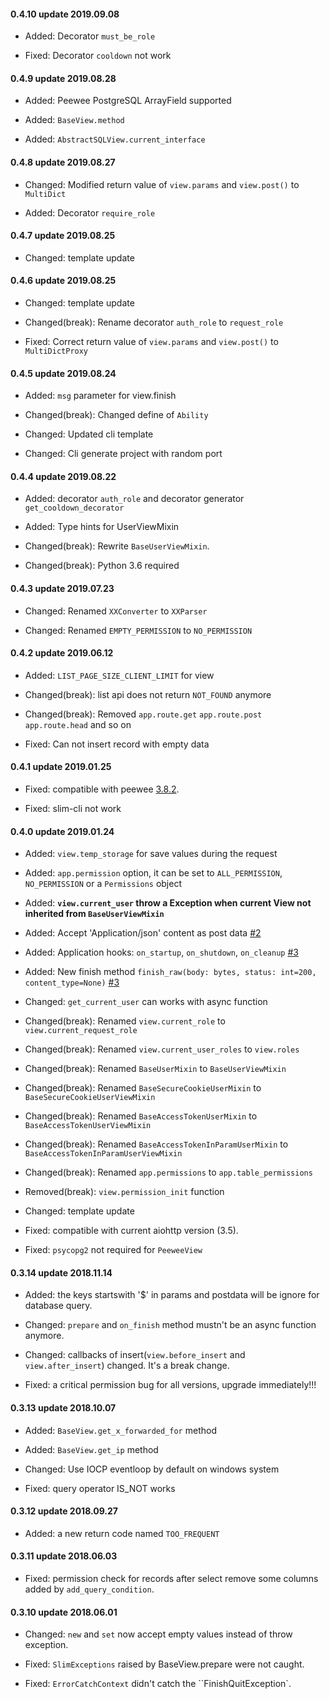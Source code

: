 #### 0.4.10 update 2019.09.08

* Added: Decorator `must_be_role` 

* Fixed: Decorator `cooldown` not work


#### 0.4.9 update 2019.08.28

* Added: Peewee PostgreSQL ArrayField supported

* Added: `BaseView.method`

* Added: `AbstractSQLView.current_interface`


#### 0.4.8 update 2019.08.27

* Changed: Modified return value of `view.params` and `view.post()` to `MultiDict`

* Added: Decorator `require_role`


#### 0.4.7 update 2019.08.25

* Changed: template update


#### 0.4.6 update 2019.08.25

* Changed: template update

* Changed(break): Rename decorator `auth_role` to `request_role`

* Fixed: Correct return value of `view.params` and `view.post()` to `MultiDictProxy`


#### 0.4.5 update 2019.08.24

* Added: `msg` parameter for view.finish

* Changed(break): Changed define of `Ability`

* Changed: Updated cli template

* Changed: Cli generate project with random port


#### 0.4.4 update 2019.08.22

* Added: decorator `auth_role` and decorator generator `get_cooldown_decorator`

* Added: Type hints for UserViewMixin

* Changed(break): Rewrite `BaseUserViewMixin`.

* Changed(break): Python 3.6 required


#### 0.4.3 update 2019.07.23

* Changed: Renamed `XXConverter` to `XXParser`

* Changed: Renamed `EMPTY_PERMISSION` to `NO_PERMISSION`


#### 0.4.2 update 2019.06.12

* Added: `LIST_PAGE_SIZE_CLIENT_LIMIT` for view

* Changed(break): list api does not return `NOT_FOUND` anymore

* Changed(break): Removed `app.route.get` `app.route.post` `app.route.head` and so on

* Fixed: Can not insert record with empty data


#### 0.4.1 update 2019.01.25

* Fixed: compatible with peewee [3.8.2](https://github.com/coleifer/peewee/releases/tag/3.8.2).

* Fixed: slim-cli not work

#### 0.4.0 update 2019.01.24

* Added: `view.temp_storage` for save values during the request

* Added: `app.permission` option, it can be set to `ALL_PERMISSION`, `NO_PERMISSION` or a `Permissions` object

* Added: **`view.current_user` throw a Exception when current View not inherited from `BaseUserViewMixin`**

* Added: Accept 'Application/json' content as post data [#2](https://github.com/fy0/slim/pull/2)

* Added: Application hooks: `on_startup`, `on_shutdown`, `on_cleanup` [#3](https://github.com/fy0/slim/pull/3)

* Added: New finish method `finish_raw(body: bytes, status: int=200, content_type=None)` [#3](https://github.com/fy0/slim/pull/3)

* Changed: `get_current_user` can works with async function

* Changed(break): Renamed `view.current_role` to `view.current_request_role`

* Changed(break): Renamed `view.current_user_roles` to `view.roles`

* Changed(break): Renamed `BaseUserMixin` to `BaseUserViewMixin`

* Changed(break): Renamed `BaseSecureCookieUserMixin` to `BaseSecureCookieUserViewMixin`

* Changed(break): Renamed `BaseAccessTokenUserMixin` to `BaseAccessTokenUserViewMixin`

* Changed(break): Renamed `BaseAccessTokenInParamUserMixin` to `BaseAccessTokenInParamUserViewMixin`

* Changed(break): Renamed `app.permissions` to `app.table_permissions`

* Removed(break): `view.permission_init` function

* Changed: template update

* Fixed: compatible with current aiohttp version (3.5).

* Fixed: `psycopg2` not required for `PeeweeView`


#### 0.3.14 update 2018.11.14

* Added: the keys startswith '$' in params and postdata will be ignore for database query.

* Changed: `prepare` and `on_finish` method mustn't be an async function anymore.

* Changed: callbacks of insert(`view.before_insert` and `view.after_insert`) changed. It's a break change.

* Fixed: a critical permission bug for all versions, upgrade immediately!!!


#### 0.3.13 update 2018.10.07

* Added: `BaseView.get_x_forwarded_for` method

* Added: `BaseView.get_ip` method

* Changed: Use IOCP eventloop by default on windows system

* Fixed: query operator IS_NOT works


#### 0.3.12 update 2018.09.27

* Added: a new return code named `TOO_FREQUENT`


#### 0.3.11 update 2018.06.03

* Fixed: permission check for records after select remove some columns added by `add_query_condition`.


#### 0.3.10 update 2018.06.01

* Changed: `new` and `set` now accept empty values instead of throw exception.

* Fixed: `SlimExceptions` raised by BaseView.prepare were not caught.

* Fixed: `ErrorCatchContext` didn't catch the ``FinishQuitException`.
